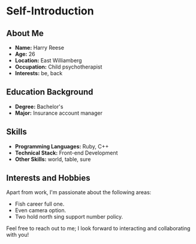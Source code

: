 # Self-Introduction

## About Me

- **Name:** Harry Reese
- **Age:** 26
- **Location:** East Williamberg
- **Occupation:** Child psychotherapist
- **Interests:** be, back

## Education Background

- **Degree:** Bachelor's
- **Major:** Insurance account manager

## Skills

- **Programming Languages:** Ruby, C++
- **Technical Stack:** Front-end Development
- **Other Skills:** world, table, sure

## Interests and Hobbies

Apart from work, I'm passionate about the following areas:
- Fish career full one.
- Even camera option.
- Two hold north sing support number policy.

Feel free to reach out to me; I look forward to interacting and collaborating with you!

